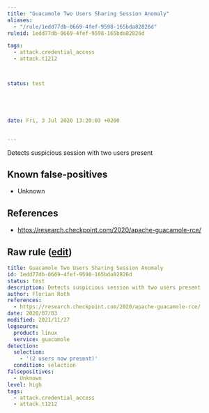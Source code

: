 ```yaml
---
title: "Guacamole Two Users Sharing Session Anomaly"
aliases:
  - "/rule/1edd77db-0669-4fef-9598-165bda82826d"
ruleid: 1edd77db-0669-4fef-9598-165bda82826d

tags:
  - attack.credential_access
  - attack.t1212



status: test





date: Fri, 3 Jul 2020 13:20:03 +0200


---
```


Detects suspicious session with two users present

<!--more-->


## Known false-positives

* Unknown



## References

* https://research.checkpoint.com/2020/apache-guacamole-rce/


## Raw rule ([edit](https://github.com/SigmaHQ/sigma/edit/master/rules/linux/other/lnx_susp_guacamole.yml))
```yaml
title: Guacamole Two Users Sharing Session Anomaly
id: 1edd77db-0669-4fef-9598-165bda82826d
status: test
description: Detects suspicious session with two users present
author: Florian Roth
references:
  - https://research.checkpoint.com/2020/apache-guacamole-rce/
date: 2020/07/03
modified: 2021/11/27
logsource:
  product: linux
  service: guacamole
detection:
  selection:
    - '(2 users now present)'
  condition: selection
falsepositives:
  - Unknown
level: high
tags:
  - attack.credential_access
  - attack.t1212

```
